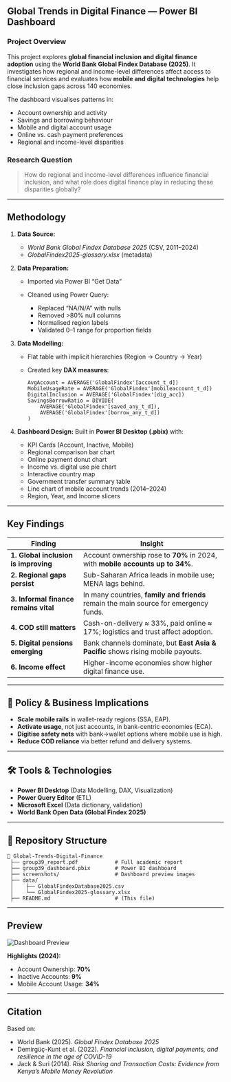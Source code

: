 

##  Global Trends in Digital Finance — Power BI Dashboard

###  Project Overview

This project explores **global financial inclusion and digital finance adoption** using the **World Bank Global Findex Database (2025)**. It investigates how regional and income-level differences affect access to financial services and evaluates how **mobile and digital technologies** help close inclusion gaps across 140 economies.

The dashboard visualises patterns in:

* Account ownership and activity
* Savings and borrowing behaviour
* Mobile and digital account usage
* Online vs. cash payment preferences
* Regional and income-level disparities

###  Research Question

> How do regional and income-level differences influence financial inclusion, and what role does digital finance play in reducing these disparities globally?

---

##  Methodology

1. **Data Source:**

   * *World Bank Global Findex Database 2025* (CSV, 2011–2024)
   * *GlobalFindex2025-glossary.xlsx* (metadata)

2. **Data Preparation:**

   * Imported via Power BI “Get Data”
   * Cleaned using Power Query:

     * Replaced “NA/N/A” with nulls
     * Removed >80% null columns
     * Normalised region labels
     * Validated 0–1 range for proportion fields

3. **Data Modelling:**

   * Flat table with implicit hierarchies (Region → Country → Year)
   * Created key **DAX measures**:

     ```DAX
     AvgAccount = AVERAGE('GlobalFindex'[account_t_d])
     MobileUsageRate = AVERAGE('GlobalFindex'[mobileaccount_t_d])
     DigitalInclusion = AVERAGE('GlobalFindex'[dig_acc])
     SavingsBorrowRatio = DIVIDE(
         AVERAGE('GlobalFindex'[saved_any_t_d]),
         AVERAGE('GlobalFindex'[borrow_any_t_d])
     )
     ```

4. **Dashboard Design:**
   Built in **Power BI Desktop (.pbix)** with:

   * KPI Cards (Account, Inactive, Mobile)
   * Regional comparison bar chart
   * Online payment donut chart
   * Income vs. digital use pie chart
   * Interactive country map
   * Government transfer summary table
   * Line chart of mobile account trends (2014–2024)
   * Region, Year, and Income slicers

---

## Key Findings

| **Finding**                           | **Insight**                                                                           |
| ------------------------------------- | ------------------------------------------------------------------------------------- |
| **1. Global inclusion is improving**  | Account ownership rose to **70%** in 2024, with **mobile accounts up to 34%**.        |
| **2. Regional gaps persist**          | Sub-Saharan Africa leads in mobile use; MENA lags behind.                             |
| **3. Informal finance remains vital** | In many countries, **family and friends** remain the main source for emergency funds. |
| **4. COD still matters**              | Cash-on-delivery ≈ 33%, paid online ≈ 17%; logistics and trust affect adoption.       |
| **5. Digital pensions emerging**      | Bank channels dominate, but **East Asia & Pacific** shows rising mobile payouts.      |
| **6. Income effect**                  | Higher-income economies show higher digital finance use.                              |

---

## 🧩 Policy & Business Implications

* **Scale mobile rails** in wallet-ready regions (SSA, EAP).
* **Activate usage**, not just accounts, in bank-centric economies (ECA).
* **Digitise safety nets** with bank→wallet options where mobile use is high.
* **Reduce COD reliance** via better refund and delivery systems.

---

## 🛠️ Tools & Technologies

* **Power BI Desktop** (Data Modelling, DAX, Visualization)
* **Power Query Editor** (ETL)
* **Microsoft Excel** (Data dictionary, validation)
* **World Bank Open Data (Global Findex 2025)**

---

## 📁 Repository Structure

```
📂 Global-Trends-Digital-Finance
 ├── group39_report.pdf            # Full academic report
 ├── group39_dashboard.pbix        # Power BI dashboard
 ├── screenshots/                  # Dashboard preview images
 ├── data/
 │    ├── GlobalFindexDatabase2025.csv
 │    └── GlobalFindex2025-glossary.xlsx
 ├── README.md                     # (This file)
```

---

## Preview

![Dashboard Preview](./screenshots/dashboard.png)

**Highlights (2024):**

* Account Ownership: **70%**
* Inactive Accounts: **9%**
* Mobile Account Usage: **34%**

---

##  Citation

Based on:

* World Bank (2025). *Global Findex Database 2025*
* Demirgüç-Kunt et al. (2022). *Financial inclusion, digital payments, and resilience in the age of COVID-19*
* Jack & Suri (2014). *Risk Sharing and Transaction Costs: Evidence from Kenya’s Mobile Money Revolution*


